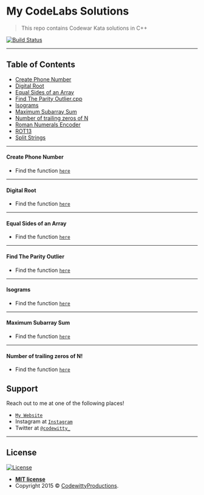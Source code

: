 # My CodeLabs Solutions

> This repo contains Codewar Kata solutions in C++


[![Build Status](http://img.shields.io/travis/badges/badgerbadgerbadger.svg?style=flat-square)](https://travis-ci.org/badges/badgerbadgerbadger)

---

## Table of Contents 


- [Create Phone Number](#create-phone-number)
- [Digital Root](#digital-root)
- [Equal Sides of an Array](#equal-sides-of-an-array)
- [Find The Parity Outlier.cpp](#find-the-parity-outlier)
- [Isograms](#isograms)
- [Maximum Subarray Sum](#maximum-subarray-sum)
- [Number of trailing zeros of N](#number-of-trailing-zeroes-of-n!)
- [Roman Numerals Encoder](#roman-numerals-encoder)
- [ROT13](#rot13)
- [Split Strings](#split-strings)

---

#### Create Phone Number
- Find the function <a href="https://github.com/codewitty/CodeWars/blob/master/Create%20Phone%20Number.cpp/" target="_blank">`here`</a>

---

#### Digital Root
- Find the function <a href="https://github.com/codewitty/CodeWars/blob/master/Digital%20Root.cpp/" target="_blank">`here`</a>

---

#### Equal Sides of an Array
- Find the function <a href="https://github.com/codewitty/CodeWars/blob/master/Equal%20Sides%20Of%20An%20Array.cpp/" target="_blank">`here`</a>

---

#### Find The Parity Outlier
- Find the function <a href="https://github.com/codewitty/CodeWars/blob/master/Find%20The%20Parity%20Outlier.cpp/" target="_blank">`here`</a>

---

#### Isograms
- Find the function <a href="https://github.com/codewitty/CodeWars/blob/master/Isograms.cpp/" target="_blank">`here`</a>

---

#### Maximum Subarray Sum
- Find the function <a href="https://github.com/codewitty/CodeWars/blob/master/Maximum%20subarray%20sum.cpp/" target="_blank">`here`</a>

---

#### Number of trailing zeros of N!
- Find the function <a href="https://github.com/codewitty/CodeWars/blob/master/Number%20of%20trailing%20zeros%20of%20N!.cpp/" target="_blank">`here`</a>

## Support

Reach out to me at one of the following places!

- <a href="https://codewitty.github.io/resume/" target="_blank">`My Website`</a>
- Instagram at <a href="https://www.instagram.com/drawntowildplaces/" target="_blank">`Instagram`</a>
- Twitter at <a href="https://twitter.com/codewitty_" target="_blank">`@codewitty_`</a>

---

## License

[![License](http://img.shields.io/:license-mit-blue.svg?style=flat-square)](http://badges.mit-license.org)

- **[MIT license](http://opensource.org/licenses/mit-license.php)**
- Copyright 2015 © <a href="https://codewitty.github.io/resume/" target="_blank">CodewittyProductions</a>.
